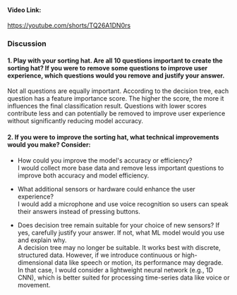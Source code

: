 #### Video Link:

https://youtube.com/shorts/TQ26A1DN0rs

### Discussion

#### 1. Play with your sorting hat. Are all 10 questions important to create the sorting hat? If you were to remove some questions to improve user experience, which questions would you remove and justify your answer.

Not all questions are equally important. According to the decision tree, each question has a feature importance score. The higher the score, the more it influences the final classification result. Questions with lower scores contribute less and can potentially be removed to improve user experience without significantly reducing model accuracy.



#### 2. If you were to improve the sorting hat, what technical improvements would you make? Consider:

- How could you improve the model's accuracy or efficiency?  
  I would collect more base data and remove less important questions to improve both accuracy and model efficiency.

- What additional sensors or hardware could enhance the user experience?  
  I would add a microphone and use voice recognition so users can speak their answers instead of pressing buttons.

- Does decision tree remain suitable for your choice of new sensors? If yes, carefully justify your answer. If not, what ML model would you use and explain why.  
  A decision tree may no longer be suitable. It works best with discrete, structured data. However, if we introduce continuous or high-dimensional data like speech or motion, its performance may degrade. In that case, I would consider a lightweight neural network (e.g., 1D CNN), which is better suited for processing time-series data like voice or movement.

